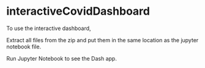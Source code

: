 # interactiveCovidDashboard


To use the interactive dashboard, 

Extract all files from the zip and put them in the same location as the jupyter notebook file.

Run Jupyter Notebook to see the Dash app. 
